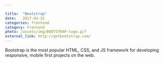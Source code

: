 ```yaml
---

title:  "Bootstrap"
date:   2017-03-31
categories: frontend
category: Frontend
photo: /assets/img/BOOTSTRAP-logo.gif
external_link: http://getbootstrap.com/
---
```

Bootstrap is the most popular HTML, CSS, and JS framework for developing responsive, mobile first projects on the web.
